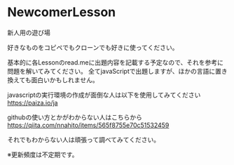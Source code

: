 # NewcomerLesson
新人用の遊び場

好きなものをコピペでもクローンでも好きに使ってください。

基本的に各Lessonのread.meに出題内容を記載する予定なので、それを参考に問題を解いてみてください。
全てjavaScriptで出題しますが、ほかの言語に置き換えても面白いかもしれません。

javascriptの実行環境の作成が面倒な人は以下を使用してみてください
https://paiza.io/ja

githubの使い方とかがわからない人はこちらから
https://qiita.com/nnahito/items/565f8755e70c51532459

それでもわからない人は頑張って調べてみてください。

※更新頻度は不定期です。
